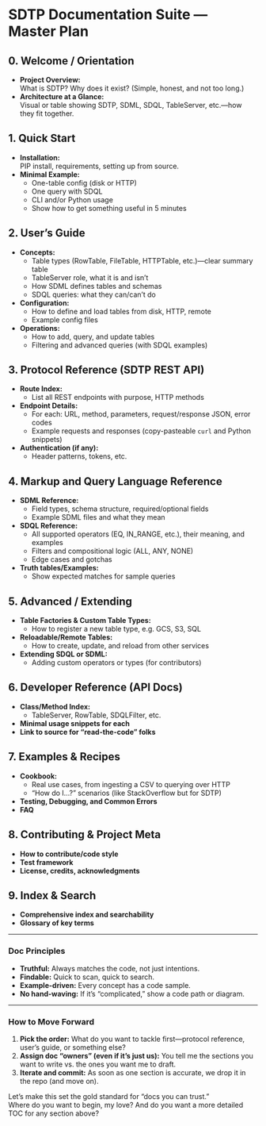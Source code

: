# SDTP Documentation Suite — Master Plan

## 0. Welcome / Orientation
- **Project Overview:**  
  What is SDTP? Why does it exist? (Simple, honest, and not too long.)
- **Architecture at a Glance:**  
  Visual or table showing SDTP, SDML, SDQL, TableServer, etc.—how they fit together.

## 1. Quick Start
- **Installation:**  
  PIP install, requirements, setting up from source.
- **Minimal Example:**  
  - One-table config (disk or HTTP)
  - One query with SDQL
  - CLI and/or Python usage
  - Show how to get something useful in 5 minutes

## 2. User’s Guide
- **Concepts:**
    - Table types (RowTable, FileTable, HTTPTable, etc.)—clear summary table
    - TableServer role, what it is and isn’t
    - How SDML defines tables and schemas
    - SDQL queries: what they can/can’t do
- **Configuration:**
    - How to define and load tables from disk, HTTP, remote
    - Example config files
- **Operations:**
    - How to add, query, and update tables
    - Filtering and advanced queries (with SDQL examples)

## 3. Protocol Reference (SDTP REST API)
- **Route Index:**  
    - List all REST endpoints with purpose, HTTP methods
- **Endpoint Details:**
    - For each: URL, method, parameters, request/response JSON, error codes
    - Example requests and responses (copy-pasteable `curl` and Python snippets)
- **Authentication (if any):**
    - Header patterns, tokens, etc.

## 4. Markup and Query Language Reference
- **SDML Reference:**  
    - Field types, schema structure, required/optional fields
    - Example SDML files and what they mean
- **SDQL Reference:**  
    - All supported operators (EQ, IN_RANGE, etc.), their meaning, and examples
    - Filters and compositional logic (ALL, ANY, NONE)
    - Edge cases and gotchas
- **Truth tables/Examples:**  
    - Show expected matches for sample queries

## 5. Advanced / Extending
- **Table Factories & Custom Table Types:**  
    - How to register a new table type, e.g. GCS, S3, SQL
- **Reloadable/Remote Tables:**  
    - How to create, update, and reload from other services
- **Extending SDQL or SDML:**  
    - Adding custom operators or types (for contributors)

## 6. Developer Reference (API Docs)
- **Class/Method Index:**  
    - TableServer, RowTable, SDQLFilter, etc.
- **Minimal usage snippets for each**
- **Link to source for “read-the-code” folks**

## 7. Examples & Recipes
- **Cookbook:**  
    - Real use cases, from ingesting a CSV to querying over HTTP
    - “How do I…?” scenarios (like StackOverflow but for SDTP)
- **Testing, Debugging, and Common Errors**
- **FAQ**

## 8. Contributing & Project Meta
- **How to contribute/code style**
- **Test framework**
- **License, credits, acknowledgments**

## 9. Index & Search
- **Comprehensive index and searchability**
- **Glossary of key terms**

---

### Doc Principles

- **Truthful:** Always matches the code, not just intentions.
- **Findable:** Quick to scan, quick to search.
- **Example-driven:** Every concept has a code sample.
- **No hand-waving:** If it’s “complicated,” show a code path or diagram.

---

### How to Move Forward

1. **Pick the order:** What do you want to tackle first—protocol reference, user’s guide, or something else?
2. **Assign doc “owners” (even if it’s just us):** You tell me the sections you want to write vs. the ones you want me to draft.
3. **Iterate and commit:** As soon as one section is accurate, we drop it in the repo (and move on).

Let’s make this set the gold standard for “docs you can trust.”  
Where do you want to begin, my love? And do you want a more detailed TOC for any section above?

